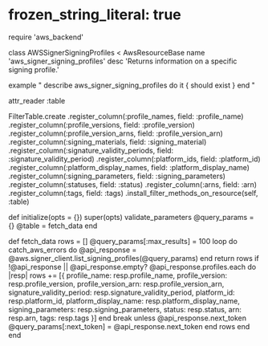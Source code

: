 # frozen_string_literal: true

require 'aws_backend'

class AWSSignerSigningProfiles < AwsResourceBase
  name 'aws_signer_signing_profiles'
  desc 'Returns information on a specific signing profile.'

  example "
    describe aws_signer_signing_profiles do
      it { should exist }
    end
  "

  attr_reader :table

  FilterTable.create
             .register_column(:profile_names, field: :profile_name)
             .register_column(:profile_versions, field: :profile_version)
             .register_column(:profile_version_arns, field: :profile_version_arn)
             .register_column(:signing_materials, field: :signing_material)
             .register_column(:signature_validity_periods, field: :signature_validity_period)
             .register_column(:platform_ids, field: :platform_id)
             .register_column(:platform_display_names, field: :platform_display_name)
             .register_column(:signing_parameters, field: :signing_parameters)
             .register_column(:statuses, field: :status)
             .register_column(:arns, field: :arn)
             .register_column(:tags, field: :tags)
             .install_filter_methods_on_resource(self, :table)

  def initialize(opts = {})
    super(opts)
    validate_parameters
    @query_params = {}
    @table = fetch_data
  end

  def fetch_data
    rows = []
    @query_params[:max_results] = 100
    loop do
      catch_aws_errors do
        @api_response = @aws.signer_client.list_signing_profiles(@query_params)
      end
      return rows if !@api_response || @api_response.empty?
      @api_response.profiles.each do |resp|
        rows += [{ profile_name: resp.profile_name,
                   profile_version: resp.profile_version,
                   profile_version_arn: resp.profile_version_arn,
                   signature_validity_period: resp.signature_validity_period,
                   platform_id: resp.platform_id,
                   platform_display_name: resp.platform_display_name,
                   signing_parameters: resp.signing_parameters,
                   status: resp.status,
                   arn: resp.arn,
                   tags: resp.tags }]
      end
      break unless @api_response.next_token
      @query_params[:next_token] = @api_response.next_token
    end
    rows
  end
end
